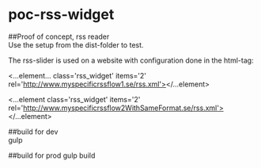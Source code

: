 # poc-rss-widget
##Proof of concept, rss reader  
Use the setup from the dist-folder to test.  

 The rss-slider is used on a website with configuration done in the html-tag:  

<...element... class='rss_widget' items='2' rel='http://www.myspecificrssflow1.se/rss.xml'></...element>  

<...element class='rss_widget' items='2' rel='http://www.myspecificrssflow2WithSameFormat.se/rss.xml'></...element>  

##build for dev  
gulp

##build for prod
gulp build
